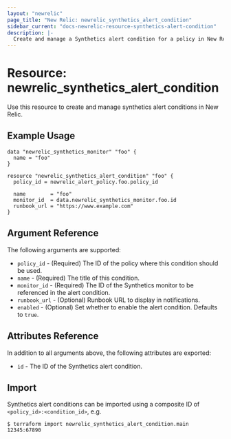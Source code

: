 ```yaml
---
layout: "newrelic"
page_title: "New Relic: newrelic_synthetics_alert_condition"
sidebar_current: "docs-newrelic-resource-synthetics-alert-condition"
description: |-
  Create and manage a Synthetics alert condition for a policy in New Relic.
---
```


# Resource: newrelic\_synthetics\_alert\_condition

Use this resource to create and manage synthetics alert conditions in New Relic.

## Example Usage

```hcl
data "newrelic_synthetics_monitor" "foo" {
  name = "foo"
}

resource "newrelic_synthetics_alert_condition" "foo" {
  policy_id = newrelic_alert_policy.foo.policy_id

  name        = "foo"
  monitor_id  = data.newrelic_synthetics_monitor.foo.id
  runbook_url = "https://www.example.com"
}
```

## Argument Reference

The following arguments are supported:

  * `policy_id` - (Required) The ID of the policy where this condition should be used.
  * `name` - (Required) The title of this condition.
  * `monitor_id` - (Required) The ID of the Synthetics monitor to be referenced in the alert condition. 
  * `runbook_url` - (Optional) Runbook URL to display in notifications.
  * `enabled` - (Optional) Set whether to enable the alert condition. Defaults to `true`.

## Attributes Reference

In addition to all arguments above, the following attributes are exported:

  * `id` - The ID of the Synthetics alert condition.


## Import

Synthetics alert conditions can be imported using a composite ID of `<policy_id>:<condition_id>`, e.g.

```
$ terraform import newrelic_synthetics_alert_condition.main 12345:67890
```
